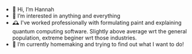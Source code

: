 - 👋 Hi, I’m Hannah
- 👀 I’m interested in anything and everything
- 🕰️ I've worked professionally with formulating paint and explaining quantum computing software. Slightly above average wrt the general population, extreme beginer wrt those industries.
- 🌱 I’m currently homemaking and trying to find out what I want to do!

<!---
hsage3/hsage3 is a ✨ special ✨ repository because its `README.md` (this file) appears on your GitHub profile.
You can click the Preview link to take a look at your changes.
--->
